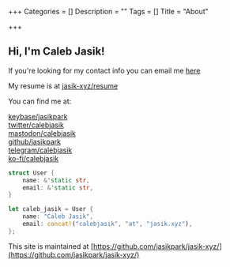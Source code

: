 +++
Categories = []
Description = ""
Tags = []
Title = "About"

+++

## Hi, I'm Caleb Jasik!

If you're looking for my contact info you can email me [here](mailto:calebjasik@jasik.xyz)

My resume is at [jasik-xyz/resume](/resume)

You can find me at:

<div class="navi-parent" style="width:40%">
    <a href="https://keybase.io/jasikpark" rel="me">keybase/jasikpark</a>
    <a href="https://twitter.com/calebjasik" rel="me">twitter/calebjasik</a>
    <a href="https://mastodon.social/@calebjasik" rel="me">mastodon/calebjasik</a>
    <a href="https://github.com/jasikpark" rel="me">github/jasikpark</a>
    <a href="https://t.me/calebjasik" rel="me">telegram/calebjasik</a>
    <a href="https://ko-fi.com/calebjasik" rel="me"><span style="white-space:nowrap;">ko-fi/calebjasik</span></a>
</div>

```rust
struct User {
    name: &'static str,
    email: &'static str,
}

let caleb_jasik = User {
    name: "Caleb Jasik",
    email: concat!("calebjasik", "at", "jasik.xyz"),
};
```

This site is maintained at [https://github.com/jasikpark/jasik-xyz/](https://github.com/jasikpark/jasik-xyz/)